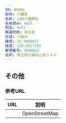 ```yaml
---
ID: Bh88e
総称: 八幡宮
名称: 山田八幡神社
名称読み: null
別名: null
都道府県: 埼玉県
区域: 川越市
緯度: 35.9458653
経度: 139.4817293
郵便番号: 3500822
住所: 埼玉県川越市山田３４０
---
```


## その他

### 参考URL

| URL | 説明          |
| --- | ------------- |
|     | OpenStreetMap |
